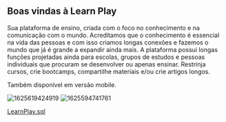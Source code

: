 ## Boas vindas à Learn Play
Sua plataforma de ensino, criada com o foco no conhecimento e na comunicação com o mundo. Acreditamos que o conhecimento é essencial na vida das pessoas e com isso criamos longas conexões e fazemos o mundo que já é grande a expandir ainda mais.
A plataforma possui longas funções projetadas ainda para escolas, grupos de estudos e pessoas individuais que procuram se desenvolver ou apenas ensinar.
Restrinja cursos, crie bootcamps, compartilhe materiais e/ou crie artigos longos.

Também disponível em versão mobile.

![1625619424919](https://user-images.githubusercontent.com/32282846/124801796-a1712000-df2d-11eb-87fe-c127f6b4afec.png)
![1625594741761](https://user-images.githubusercontent.com/32282846/124801803-a33ae380-df2d-11eb-90fd-7fd2c8677699.png)


[LearnPlay.sql](https://drive.google.com/drive/folders/15AquuA67SBJrJE-H11rWwds76vpiCKas?usp=sharing)
